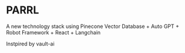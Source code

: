 # PARRL
A new technology stack using
Pinecone Vector Database + Auto GPT + Robot Framework + React + Langchain

Instpired by vault-ai
